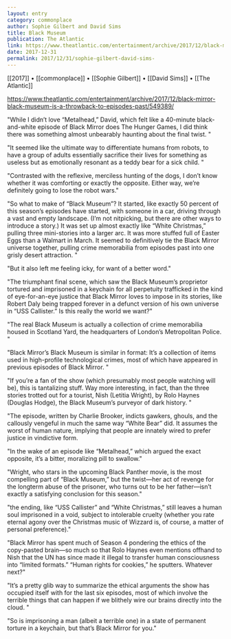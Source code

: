 ```yaml
---
layout: entry
category: commonplace
author: Sophie Gilbert and David Sims
title: Black Museum
publication: The Atlantic
link: https://www.theatlantic.com/entertainment/archive/2017/12/black-mirror-black-museum-is-a-throwback-to-episodes-past/549389/
date: 2017-12-31
permalink: 2017/12/31/sophie-gilbert-david-sims-
---
```


[[2017]] • [[commonplace]] • [[Sophie Gilbert]] • [[David Sims]] • [[The Atlantic]]

https://www.theatlantic.com/entertainment/archive/2017/12/black-mirror-black-museum-is-a-throwback-to-episodes-past/549389/

"While I didn’t love “Metalhead,” David, which felt like a 40-minute black-and-white episode of Black Mirror does The Hunger Games, I did think there was something almost unbearably haunting about the final twist. "

"It seemed like the ultimate way to differentiate humans from robots, to have a group of adults essentially sacrifice their lives for something as useless but as emotionally resonant as a teddy bear for a sick child. "

"Contrasted with the reflexive, merciless hunting of the dogs, I don’t know whether it was comforting or exactly the opposite. Either way, we’re definitely going to lose the robot wars."

"So what to make of “Black Museum”? It started, like exactly 50 percent of this season’s episodes have started, with someone in a car, driving through a vast and empty landscape. (I’m not nitpicking, but there are other ways to introduce a story.) It was set up almost exactly like “White Christmas,” pulling three mini-stories into a larger arc. It was more stuffed full of Easter Eggs than a Walmart in March. It seemed to definitively tie the Black Mirror universe together, pulling crime memorabilia from episodes past into one grisly desert attraction. "

"But it also left me feeling icky, for want of a better word."

"The triumphant final scene, which saw the Black Museum’s proprietor tortured and imprisoned in a keychain for all perpetuity trafficked in the kind of eye-for-an-eye justice that Black Mirror loves to impose in its stories, like Robert Daly being trapped forever in a defunct version of his own universe in “USS Callister.” Is this really the world we want?"

"The real Black Museum is actually a collection of crime memorabilia housed in Scotland Yard, the headquarters of London’s Metropolitan Police. "

"Black Mirror’s Black Museum is similar in format: It’s a collection of items used in high-profile technological crimes, most of which have appeared in previous episodes of Black Mirror. "

"If you’re a fan of the show (which presumably most people watching will be), this is tantalizing stuff. Way more interesting, in fact, than the three stories trotted out for a tourist, Nish (Letitia Wright), by Rolo Haynes (Douglas Hodge), the Black Museum’s purveyor of dark history. "

"The episode, written by Charlie Brooker, indicts gawkers, ghouls, and the callously vengeful in much the same way “White Bear” did. It assumes the worst of human nature, implying that people are innately wired to prefer justice in vindictive form. 

"In the wake of an episode like “Metalhead,” which argued the exact opposite, it’s a bitter, moralizing pill to swallow."

"Wright, who stars in the upcoming Black Panther movie, is the most compelling part of “Black Museum,” but the twist—her act of revenge for the longterm abuse of the prisoner, who turns out to be her father—isn’t exactly a satisfying conclusion for this season."

"the ending, like “USS Callister” and “White Christmas,” still leaves a human soul imprisoned in a void, subject to intolerable cruelty (whether you rate eternal agony over the Christmas music of Wizzard is, of course, a matter of personal preference)."

"Black Mirror has spent much of Season 4 pondering the ethics of the copy-pasted brain—so much so that Rolo Haynes even mentions offhand to Nish that the UN has since made it illegal to transfer human consciousness into “limited formats.” “Human rights for cookies,” he sputters. Whatever next?"

"It’s a pretty glib way to summarize the ethical arguments the show has occupied itself with for the last six episodes, most of which involve the terrible things that can happen if we blithely wire our brains directly into the cloud. "

"So is imprisoning a man (albeit a terrible one) in a state of permanent torture in a keychain, but that’s Black Mirror for you."




